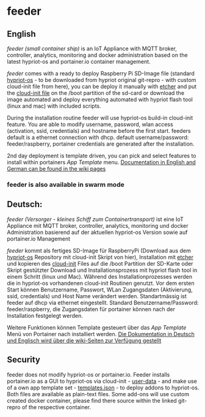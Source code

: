 # feeder


## English
*feeder (small container ship)* is an IoT Appliance with MQTT broker, controller, analytics, monitoring and docker administration based on
the latest hypriot-os and portainer.io container management.

*feeder* comes with a ready to deploy Raspberry Pi SD-Image file (standard [hypriot-os](https://github.com/hypriot/image-builder-rpi/releases)  - to be downloaded from hypriot original git-repro -  with custom cloud-init file from here), you can be deploy it manually with [etcher](https://etcher.io) and put the [cloud-init file](https://raw.githubusercontent.com/holgerimbery/feeder/master/user-data.yml) on the /boot partition of the sd-card or download the image automated and deploy everything automated with hypriot flash tool (linux and mac) with included scripts.

During the installation routine feeder will use hypriot-os build-in cloud-init feature.
You are able to modify username, password, wlan access (activation, ssid, credentials) and hostname before the first start.
feeders default is a ethernet connection with dhcp. default username/password: feeder/raspberry, portainer credentials are generated after the installation.

2nd day deployment is template driven, you can pick and select features to install within portainers *App Template* menu. 
[Documentation in English and German can be found in the wiki pages](https://github.com/holgerimbery/feeder/wiki)
### feeder is also available in swarm mode 

## Deutsch: 
*feeder (Versorger - kleines Schiff zum Containertransport)* ist eine IoT Appliance mit MQTT broker, controller, analytics, monitoring und docker Administration basierend auf der aktuellen hypriot-os Version sowie auf portainer.io Management

*feeder* kommt als fertiges SD-Image für RaspberryPi (Download aus dem [hypriot-os](https://github.com/hypriot/image-builder-rpi/releases) Repository mit cloud-init Skript von hier), Installation mit [etcher](https://etcher.io) und kopieren des [cloud-init](https://raw.githubusercontent.com/holgerimbery/feeder/master/user-data.yml) Files auf die /boot Partition der SD-Karte oder Skript gestützter Download und Installationsprozess mit hypriot flash tool in einem Schritt (linux und Mac). Während des 
Installationprozesses werden die in hypriot-os vorhandenen cloud-init Routinen genutzt.
Vor dem ersten Start können Benutzername, Passwort, WLan Zugangsdaten (Aktivierung, ssid, credentials) und Host Name verändert werden.
Standartmässig ist feeder auf dhcp via ethernet eingestellt. Standard Benutzername/Password: feeder/raspberry, die Zugangsdaten für portainer können nach der Installation festgelegt werden.

Weitere Funktionen können Template gesteuert über das *App Template* Menü von Portainer nach installiert werden.
[Die Dokumentation in Deutsch und Englisch wird über die wiki-Seiten zur Verfügung gestellt](https://github.com/holgerimbery/feeder/wiki)

## Security
feeder does not modify hypriot-os or portainer.io. Feeder installs portainer.io as a GUI to hypriot-os via cloud-init - [user-data](https://raw.githubusercontent.com/holgerimbery/feeder/master/user-data.yml) - and make use of a own app template set - [templates.json](https://raw.githubusercontent.com/holgerimbery/feeder/master/templates.json) - to deploy addons to hypriot-os. Both files are available as plain-text files. Some add-ons will use custom created docker container, please find there source within the linked git-repro of the respective container.


